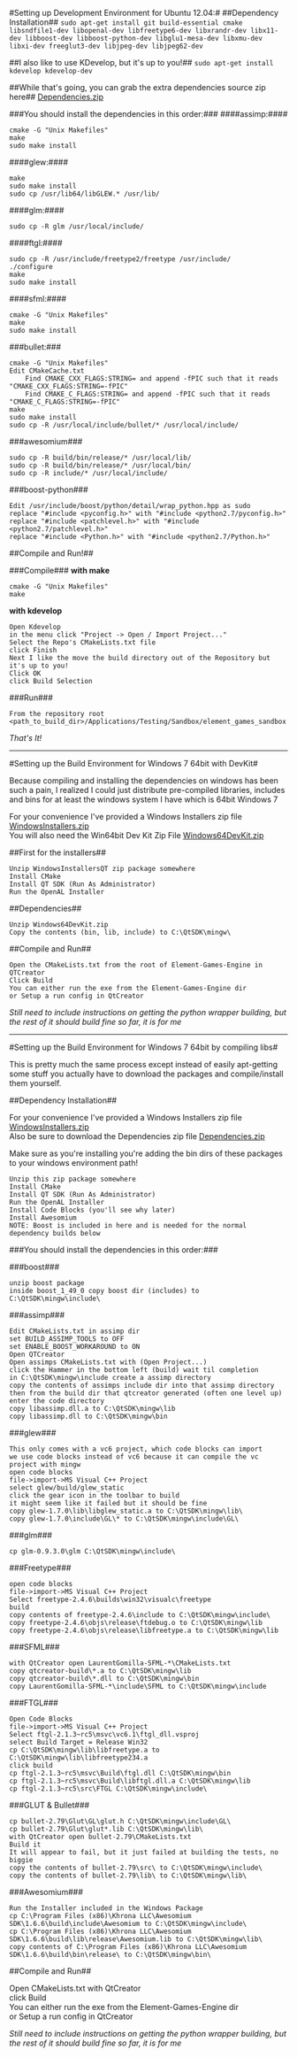 <!--For the raw dependencies sources, you can download them as a zip file from here:
www.palodequeso.net/Dependencies.zip

If you are building this on a 64 bit windows platform. I have provided the prebuilt libraries as well as headers and binaries required to built this project yourself with MinGW. I normally do my development under Linux but seeing how this project is designed to be cross platform, I might as well make it easy to write and compile this code everywhere.
www.palodequeso.net/Win64MinGW.zip
^-- Out of date... sorry, need to rebuild boost in windows with -fPIC as described below.

Bullet must be built with -fPIC for python compatability
To do so, you must run cmake -G "Some Generator" I like "Unix Makefiles"
and then edit CMakeCache.txt to say CMAKE_CXX_FLAGS:STRING=-fPIC as well as the CMAKE_C_FLAGS
Information Found here!
http://bulletphysics.org/Bullet/phpBB3/viewtopic.php?t=5250-->


#Setting up Development Environment for Ubuntu 12.04:#
##Dependency Installation##
```sudo apt-get install git build-essential cmake libsndfile1-dev libopenal-dev libfreetype6-dev libxrandr-dev libx11-dev libboost-dev libboost-python-dev libglu1-mesa-dev libxmu-dev libxi-dev freeglut3-dev libjpeg-dev libjpeg62-dev```

##I also like to use KDevelop, but it's up to you!##
```sudo apt-get install kdevelop kdevelop-dev```

##While that's going, you can grab the extra dependencies source zip here##
[Dependencies.zip](http://www.palodequeso.net/Dependencies.zip)

###You should install the dependencies in this order:###
####assimp:####
```
cmake -G "Unix Makefiles"  
make  
sudo make install
```
####glew:####
```
make  
sudo make install  
sudo cp /usr/lib64/libGLEW.* /usr/lib/
```
####glm:####
```
sudo cp -R glm /usr/local/include/
```
####ftgl:####
```
sudo cp -R /usr/include/freetype2/freetype /usr/include/  
./configure  
make  
sudo make install
```
####sfml:####
```
cmake -G "Unix Makefiles"  
make  
sudo make install
```
###bullet:###
```
cmake -G "Unix Makefiles"  
Edit CMakeCache.txt  
    Find CMAKE_CXX_FLAGS:STRING= and append -fPIC such that it reads "CMAKE_CXX_FLAGS:STRING=-fPIC"  
    Find CMAKE_C_FLAGS:STRING= and append -fPIC such that it reads "CMAKE_C_FLAGS:STRING=-fPIC"  
make  
sudo make install
sudo cp -R /usr/local/include/bullet/* /usr/local/include/
```
###awesomium###
```
sudo cp -R build/bin/release/* /usr/local/lib/  
sudo cp -R build/bin/release/* /usr/local/bin/  
sudo cp -R include/* /usr/local/include/
```
###boost-python###
```
Edit /usr/include/boost/python/detail/wrap_python.hpp as sudo  
replace "#include <pyconfig.h>" with "#include <python2.7/pyconfig.h>"  
replace "#include <patchlevel.h>" with "#include <python2.7/patchlevel.h>"  
replace "#include <Python.h>" with "#include <python2.7/Python.h>"
```

##Compile and Run!##

###Compile###
**with make**   
```
cmake -G "Unix Makefiles"  
make
```

**with kdevelop**  
```
Open Kdevelop  
in the menu click "Project -> Open / Import Project..."  
Select the Repo's CMakeLists.txt file  
click Finish  
Next I like the move the build directory out of the Repository but it's up to you!  
Click OK  
click Build Selection
```

###Run###
```
From the repository root  
<path_to_build_dir>/Applications/Testing/Sandbox/element_games_sandbox
```

*That's It!*  
  
**********************************************************************  
  
#Setting up the Build Environment for Windows 7 64bit with DevKit#
  
Because compiling and installing the dependencies on windows has been such a pain, I realized I could just distribute pre-compiled libraries, includes and bins for at least the windows system I have which is 64bit Windows 7  

For your convenience I've provided a Windows Installers zip file  
[WindowsInstallers.zip](http://www.palodequeso.net/WindowsInstallersQT.zip)  
You will also need the Win64bit Dev Kit Zip File
[Windows64DevKit.zip](http://www.palodequeso.net/Windows64DevKit.zip)  

##First for the installers##
```
Unzip WindowsInstallersQT zip package somewhere  
Install CMake  
Install QT SDK (Run As Administrator)  
Run the OpenAL Installer
```

##Dependencies##
```
Unzip Windows64DevKit.zip  
Copy the contents (bin, lib, include) to C:\QtSDK\mingw\
```

##Compile and Run##
```
Open the CMakeLists.txt from the root of Element-Games-Engine in QTCreator  
Click Build  
You can either run the exe from the Element-Games-Engine dir  
or Setup a run config in QtCreator
```

*Still need to include instructions on getting the python wrapper building, but the rest of it should build fine so far, it is for me*

**********************************************************************  
  
#Setting up the Build Environment for Windows 7 64bit by compiling libs#

This is pretty much the same process except instead of easily apt-getting some stuff you actually have to download the packages and compile/install them yourself.  

##Dependency Installation##

For your convenience I've provided a Windows Installers zip file  
[WindowsInstallers.zip](http://www.palodequeso.net/WindowsInstallersQT.zip)  
Also be sure to download the Dependencies zip file
[Dependencies.zip](http://www.palodequeso.net/Dependencies.zip)
  
Make sure as you're installing you're adding the bin dirs of these packages to your windows environment path!  

```
Unzip this zip package somewhere  
Install CMake  
Install QT SDK (Run As Administrator)  
Run the OpenAL Installer  
Install Code Blocks (you'll see why later)  
Install Awesomium  
NOTE: Boost is included in here and is needed for the normal dependency builds below  
```

###You should install the dependencies in this order:###

###boost###
```
unzip boost package  
inside boost_1_49_0 copy boost dir (includes) to C:\QtSDK\mingw\include\
```

###assimp###
```
Edit CMakeLists.txt in assimp dir  
set BUILD_ASSIMP_TOOLS to OFF  
set ENABLE_BOOST_WORKAROUND to ON  
Open QTCreator  
Open assimps CMakeLists.txt with (Open Project...)   
click the Hammer in the bottom left (build) wait til completion  
in C:\QtSDK\mingw\include create a assimp directory  
copy the contents of assimps include dir into that assimp directory  
then from the build dir that qtcreator generated (often one level up)  
enter the code directory  
copy libassimp.dll.a to C:\QtSDK\mingw\lib  
copy libassimp.dll to C:\QtSDK\mingw\bin
```

###glew###
```
This only comes with a vc6 project, which code blocks can import  
we use code blocks instead of vc6 because it can compile the vc project with mingw  
open code blocks  
file->import->MS Visual C++ Project  
select glew/build/glew_static  
click the gear icon in the toolbar to build  
it might seem like it failed but it should be fine  
copy glew-1.7.0\lib\libglew_static.a to C:\QtSDK\mingw\lib\  
copy glew-1.7.0\include\GL\* to C:\QtSDK\mingw\include\GL\
```

###glm###
```
cp glm-0.9.3.0\glm C:\QtSDK\mingw\include\
```

###Freetype###
```
open code blocks  
file->import->MS Visual C++ Project  
Select freetype-2.4.6\builds\win32\visualc\freetype  
build  
copy contents of freetype-2.4.6\include to C:\QtSDK\mingw\include\  
copy freetype-2.4.6\objs\release\ftdebug.o to C:\QtSDK\mingw\lib  
copy freetype-2.4.6\objs\release\libfreetype.a to C:\QtSDK\mingw\lib
```

###SFML###
```
with QtCreator open LaurentGomilla-SFML-*\CMakeLists.txt  
copy qtcreator-build\*.a to C:\QtSDK\mingw\lib  
copy qtcreator-build\*.dll to C:\QtSDK\mingw\bin  
copy LaurentGomilla-SFML-*\include\SFML to C:\QtSDK\mingw\include
```

###FTGL###
```
Open Code Blocks  
file->import->MS Visual C++ Project  
Select ftgl-2.1.3~rc5\msvc\vc6.1\ftgl_dll.vsproj  
select Build Target = Release Win32  
cp C:\QtSDK\mingw\lib\libfreetype.a to C:\QtSDK\mingw\lib\libfreetype234.a  
click build  
cp ftgl-2.1.3~rc5\msvc\Build\ftgl.dll C:\QtSDK\mingw\bin  
cp ftgl-2.1.3~rc5\msvc\Build\libftgl.dll.a C:\QtSDK\mingw\lib  
cp ftgl-2.1.3~rc5\src\FTGL C:\QtSDK\mingw\include\
```

###GLUT & Bullet###
```
cp bullet-2.79\Glut\GL\glut.h C:\QtSDK\mingw\include\GL\  
cp bullet-2.79\Glut\glut*.lib C:\QtSDK\mingw\lib\  
with QtCreator open bullet-2.79\CMakeLists.txt  
Build it  
It will appear to fail, but it just failed at building the tests, no biggie  
copy the contents of bullet-2.79\src\ to C:\QtSDK\mingw\include\  
copy the contents of bullet-2.79\lib\ to C:\QtSDK\mingw\lib\  
```

###Awesomium###
```
Run the Installer included in the Windows Package  
cp C:\Program Files (x86)\Khrona LLC\Awesomium SDK\1.6.6\build\include\Awesomium to C:\QtSDK\mingw\include\  
cp C:\Program Files (x86)\Khrona LLC\Awesomium SDK\1.6.6\build\lib\release\Awesomium.lib to C:\QtSDK\mingw\lib\  
copy contents of C:\Program Files (x86)\Khrona LLC\Awesomium SDK\1.6.6\build\bin\release\ to C:\QtSDK\mingw\bin\  
```

##Compile and Run##

Open CMakeLists.txt with QtCreator  
click Build  
You can either run the exe from the Element-Games-Engine dir  
or Setup a run config in QtCreator

*Still need to include instructions on getting the python wrapper building, but the rest of it should build fine so far, it is for me*
